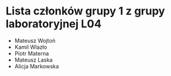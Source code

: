 # Lista członków grupy 1 z grupy laboratoryjnej L04
* Mateusz Wojtoń
* Kamil Wlazło
* Piotr Materna
* Mateusz Laska
* Alicja Markowska
